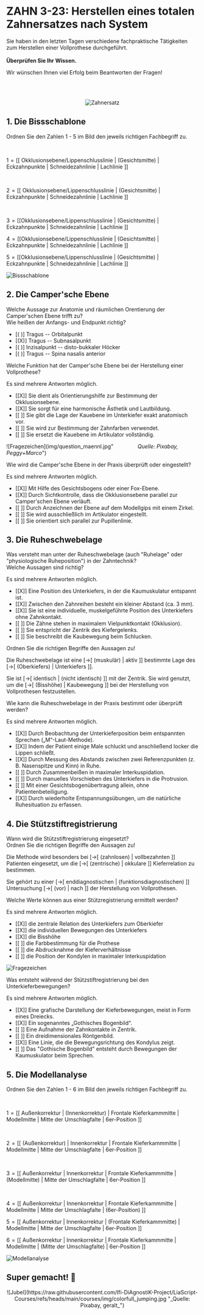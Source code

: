<!--

author: Hilke Domsch; Alexander Meiwald

email:    hilke.domsch@gkz-ev.de

version: 0.0.2

language: de

narrator: Deutsch Male

edit: true
date: 2025-10-14
icon: https://raw.githubusercontent.com/Ifi-DiAgnostiK-Project/LiaScript-Courses/refs/heads/main/img/Logo_234px.png
logo: img/orthodontic.jpg

attribute: https://pixabay.com/photos/orthodontic-aids-mouth-guard-315784/

comment:  ZAHN 3-23 Totalen Zahnersatz nach System herstellen

link: https://raw.githubusercontent.com/Ifi-DiAgnostiK-Project/LiaScript-Courses/refs/heads/main/courses/style.css

import: https://raw.githubusercontent.com/Ifi-DiAgnostiK-Project/LiaScript_DragAndDrop_Template/refs/heads/main/README.md
        https://raw.githubusercontent.com/Ifi-DiAgnostiK-Project/Piktogramme/refs/heads/main/makros.md
        https://raw.githubusercontent.com/Ifi-DiAgnostiK-Project/Textilpflegesymbole/refs/heads/main/makros.md
        https://raw.githubusercontent.com/Ifi-DiAgnostiK-Project/LiaScript_ImageQuiz/refs/heads/main/README.md
        https://raw.githubusercontent.com/Ifi-DiAgnostiK-Project/Bildersammlung/refs/heads/main/makros.md

title: ZAHN 3-23: ZAHN 3-23: Herstellen eines totalen Zahnersatzes nach System

tags:
    - Zahntechniker
    - Zahnersatz
    - Kieferorthopädie
    - Zahnklammer
    - Zahnprothese

@style
.flex-container {
    display: flex;
    flex-wrap: wrap; /* Allows the items to wrap as needed */
    align-items: stretch;
    gap: 20px; /* Adds both horizontal and vertical spacing between items */
}

.flex-child { 
    flex: 1;
    margin-right: 20px; /* Adds space between the columns */
}

@media (max-width: 600px) {
    .flex-child {
        flex: 100%; /* Makes the child divs take up the full width on slim devices */
        margin-right: 0; /* Removes the right margin */
    }
}

.image-container {
  width: 200px;
  height: 200px;
  border: 1px solid #ccc;
  display: flex;
  justify-content: center;
  align-items: center;
  overflow: hidden;
  background-color: #f8f8f8;
}

.image-container img {
  width: fit-content;
  height: fit-content;
  object-fit: cover;
  display: block;
}

@end

-->

# ZAHN 3-23: Herstellen eines totalen Zahnersatzes nach System

Sie haben in den letzten Tagen verschiedene fachpraktische Tätigkeiten zum Herstellen einer Vollprothese durchgeführt.  <br> <br> __Überprüfen Sie Ihr Wissen.__


<!-- class="highlight" -->
Wir wünschen Ihnen viel Erfolg beim Beantworten der Fragen! 

<br> <br>
<center>


![Zahnersatz](img/zahnimplantat.jpg "[_Quelle: Pixabay, muklinika_](https://pixabay.com/photos/dentistry-dentals-teeth-model-jaw-668214/)")<!-- style="width: 500px" -->

</center> 


## 1. Die Bissschablone

<section class="flex-container border">
<div class="flex-child">

<!-- class="highlight"-->
Ordnen Sie den Zahlen 1 - 5 im Bild den jeweils richtigen Fachbegriff zu.  

<br>

<!-- data-randomize -->
1<!--style="color: red; font-weight: bolder"-->  =  [[ Okklusionsebene/Lippenschlusslinie | (Gesichtsmitte)   | Eckzahnpunkte  |   Schneidezahnlinie |  Lachlinie ]]

<br>

<!-- data-randomize -->
2<!--style="color: red; font-weight: bolder"-->  =  [[ Okklusionsebene/Lippenschlusslinie | (Gesichtsmitte)   | Eckzahnpunkte  |   Schneidezahnlinie |  Lachlinie ]]

<br>

<!-- data-randomize -->
3<!--style="color: red; font-weight: bolder"-->  =  [[Okklusionsebene/Lippenschlusslinie | (Gesichtsmitte)   | Eckzahnpunkte  |   Schneidezahnlinie |  Lachlinie ]]
<br>

<!-- data-randomize -->
4<!--style="color: red; font-weight: bolder"-->  =  [[Okklusionsebene/Lippenschlusslinie | (Gesichtsmitte)   | Eckzahnpunkte  |   Schneidezahnlinie |  Lachlinie ]]

<!-- data-randomize -->
5<!--style="color: red; font-weight: bolder"-->  =  [[Okklusionsebene/Lippenschlusslinie | (Gesichtsmitte)   | Eckzahnpunkte  |   Schneidezahnlinie |  Lachlinie ]]


</div>
<div class="flex-child-0">

![Bissschablone](img/zahn_greenGumm.png "                         _Quelle: HWK Dresden, Alexander Meiwald_")<!-- style="max-width: 350px; width: 100%" -->


</div>
</section>

## 2. Die Camper'sche Ebene


<section class="flex-container border">
<div class="flex-child">

<!-- class="highlight"-->
Welche Aussage zur Anatomie und räumlichen Orentierung der Camper'schen Ebene trifft zu?\
Wie heißen der Anfangs- und Endpunkt richtig?

<!-- data-randomize -->
- [( )] Tragus -- Orbitalpunkt
- [(X)] Tragus -- Subnasalpunkt
- [( )] Inzisalpunkt -- disto-bukkaler Höcker
- [( )] Tragus -- Spina nasalis anterior

</div>
</section>


<section class="flex-container border">
<div class="flex-child">

<!-- class="highlight"-->
Welche Funktion hat der Camper'sche Ebene bei der Herstellung einer Vollprothese?

<!--style="color: red"-->Es sind mehrere Antworten möglich.

<!-- data-randomize -->
- [[X]] Sie dient als Orientierungshilfe zur Bestimmung der Okklusionsebene.
- [[X]] Sie sorgt für eine harmonische Ästhetik und Lautbildung.
- [[ ]] Sie gibt die Lage der Kauebene im Unterkiefer exakt anatomisch vor.
- [[ ]] Sie wird zur Bestimmung der Zahnfarben verwendet.
- [[ ]] Sie ersetzt die Kauebene im Artikulator vollständig. 

</div>
<div class="flex-child-0">

![Fragezeichen](img/question_maennl.jpg"                         _Quelle: Pixabay, Peggy+Marco_")<!-- style="max-width: 250px; width: 100%" -->


</div>
</section>

<section class="flex-container border">
<div class="flex-child">

<!-- class="highlight"-->
Wie wird die Camper'sche Ebene in der Praxis überprüft oder eingestellt?

<!--style="color: red"-->Es sind mehrere Antworten möglich.

<!-- data-randomize -->
- [[X]] Mit Hilfe des Gesichtsbogens oder einer Fox-Ebene.
- [[X]] Durch Sichtkontrolle, dass die Okklusionsebene parallel zur Camper'schen Ebene verläuft. 
- [[ ]] Durch Anzeichnen der Ebene auf dem Modellgips mit einem Zirkel.
- [[ ]] Sie wird ausschließlich im Artikulator eingestellt. 
- [[ ]] Sie orientiert sich parallel zur Pupillenlinie. 

</div>
</section>


## 3. Die Ruheschwebelage

<section class="flex-container border">
<div class="flex-child">

<!-- class="highlight"-->
Was versteht man unter der Ruheschwebelage (auch "Ruhelage" oder "physiologische Ruheposition") in der Zahntechnik?\
Welche Aussagen sind richtig? 

<!--style="color: red"-->Es sind mehrere Antworten möglich.

<!-- data-randomize -->
- [[X]] Eine Position des Unterkiefers, in der die Kaumuskulatur entspannt ist.
- [[X]] Zwischen den Zahnreihen besteht ein kleiner Abstand (ca. 3 mm).
- [[X]] Sie ist eine individuelle, muskelgeführte Position des Unterkiefers ohne Zahnkontakt.
- [[ ]] Die Zähne stehen in maximalem Vielpunktkontakt (Okklusion).
- [[ ]] Sie entspricht der Zentrik des Kiefergelenks.
- [[ ]] Sie beschreibt die Kaubewegung beim Schlucken.

</div>
</section>

<section class="flex-container border">
<div class="flex-child">

<!-- class="highlight"-->
Ordnen Sie die richtigen Begriffe den Aussagen zu!

<!-- data-randomize -->
Die Ruheschwebelage ist eine [->[ (muskulär) | aktiv ]] bestimmte Lage des [->[ (Oberkiefers) | Unterkiefers ]].

<!-- data-randomize -->
Sie ist [->[ identisch | (nicht identisch) ]] mit der Zentrik. Sie wird genutzt, um die [->[ (Bisshöhe) | Kaubewegung ]] bei der Herstellung von Vollprothesen festzustellen. 


</div>
</section>

<section class="flex-container border">
<div class="flex-child">

<!-- class="highlight"-->
Wie kann die Ruheschwebelage in der Praxis bestimmt oder überprüft werden?

<!--style="color: red"-->Es sind mehrere Antworten möglich.

<!-- data-randomize -->
- [[X]] Durch Beobachtung der Unterkieferposition beim entspannten Sprechen („M“-Laut-Methode).  
- [[X]] Indem der Patient einige Male schluckt und anschließend locker die Lippen schließt. 
- [[X]] Durch Messung des Abstands zwischen zwei Referenzpunkten (z. B. Nasenspitze und Kinn) in Ruhe. 
- [[ ]] Durch Zusammenbeißen in maximaler Interkuspidation. 
- [[ ]] Durch manuelles Vorschieben des Unterkiefers in die Protrusion.
- [[ ]] Mit einer Gesichtsbogenübertragung allein, ohne Patientenbeteiligung. 
- [[X]] Durch wiederholte Entspannungsübungen, um die natürliche Ruhesituation zu erfassen. 

</div>
</section>


## 4. Die Stützstiftregistrierung

<section class="flex-container border">
<div class="flex-child">

<!-- class="highlight"-->
Wann wird die Stützstiftregistrierung eingesetzt?\
Ordnen Sie die richtigen Begriffe den Aussagen zu!

<!-- data-randomize -->
Die Methode wird besonders bei [->[ (zahnlosen) | vollbezahnten ]] Patienten eingesetzt, um die  [->[ (zentrische) | okkulare ]] Kieferrelation zu bestimmen.

<!-- data-randomize -->
Sie gehört zu einer [->[ enddiagnostischen | (funktionsdiagnostischen) ]] Untersuchung  [->[ (vor) | nach ]] der Herstellung von Vollprothesen. 

</div>
</section>

<section class="flex-container border">
<div class="flex-child">

<!-- class="highlight"-->
Welche Werte können aus einer Stützregistrierung ermittelt werden?

<!--style="color: red"-->Es sind mehrere Antworten möglich.

<!-- data-randomize -->
- [[X]] die zentrale Relation des Unterkiefers zum Oberkiefer
- [[X]] die individuellen Bewegungen des Unterkiefers
- [[X]] die Bisshöhe
- [[ ]] die Farbbestimmung für die Prothese 
- [[ ]] die Abdrucknahme der Kieferverhältnisse
- [[ ]] die Position der Kondylen in maximaler Interkuspidation

</div>
<div class="flex-child-0">

![Fragezeichen](https://raw.githubusercontent.com/Ifi-DiAgnostiK-Project/LiaScript-Courses/refs/heads/main/courses/img/fragezeichen.jpg "_Quelle: Pixabay, Peggy+Marco_")<!-- style="max-width: 200px; width: 100%" -->

</div>
</section>

<section class="flex-container border">
<div class="flex-child">

<!-- class="highlight"-->
Was entsteht während der Stützstiftregistrierung bei den Unterkieferbewegungen?

<!--style="color: red"-->Es sind mehrere Antworten möglich.

<!-- data-randomize -->
- [[X]] Eine grafische Darstellung der Kieferbewegungen, meist in Form eines Dreiecks.   
- [[X]] Ein sogenanntes „Gothisches Bogenbild“. 
- [[ ]] Eine Aufnahme der Zahnkontakte in Zentrik. 
- [[ ]] Ein dreidimensionales Röntgenbild. 
- [[X]] Eine Linie, die die Bewegungsrichtung des Kondylus zeigt. 
- [[ ]] Das "Gothische Bogenbild" entsteht durch Bewegungen der Kaumuskulator beim Sprechen.

</div>
</section>


## 5. Die Modellanalyse

<section class="flex-container border">
<div class="flex-child">

<!-- class="highlight"-->
Ordnen Sie den Zahlen 1 - 6 im Bild den jeweils richtigen Fachbegriff zu.  

<br>

<!-- data-randomize -->
1<!--style="color: red; font-weight: bolder"-->  =  [[ Außenkorrektur | (Innenkorrektur)   | Frontale Kieferkammmitte  |   Modellmitte |  Mitte der Umschlagfalte  |  6er-Position ]]

<br>

<!-- data-randomize -->
2<!--style="color: red; font-weight: bolder"-->  =  [[ (Außenkorrektur) | Innenkorrektur   | Frontale Kieferkammmitte  |   Modellmitte |  Mitte der Umschlagfalte  |  6er-Position ]]


<br>

<!-- data-randomize -->
3<!--style="color: red; font-weight: bolder"-->  =  [[ Außenkorrektur | Innenkorrektur   | Frontale Kieferkammmitte  |   (Modellmitte) |  Mitte der Umschlagfalte  |  6er-Position ]]

<br>

<!-- data-randomize -->
4<!--style="color: red; font-weight: bolder"-->  =  [[ Außenkorrektur | Innenkorrektur   | Frontale Kieferkammmitte  |   Modellmitte |  Mitte der Umschlagfalte  |  (6er-Position) ]]

<!-- data-randomize -->
5<!--style="color: red; font-weight: bolder"-->  =  [[ Außenkorrektur | Innenkorrektur   | (Frontale Kieferkammmitte)  |   Modellmitte |  Mitte der Umschlagfalte  |  6er-Position ]]

<!-- data-randomize -->
6<!--style="color: red; font-weight: bolder"-->  =  [[ Außenkorrektur | Innenkorrektur   | Frontale Kieferkammmitte  |   Modellmitte |  (Mitte der Umschlagfalte)  |  6er-Position ]]



</div>
<div class="flex-child-0">

![Modellanalyse](img/biss_marked.png "                         _Quelle: HWK Dresden, Alexander Meiwald_")<!-- style="max-width: 350px; width: 100%" -->


</div>
</section>


## Super gemacht! 🙌


<center>
![Jubel](https://raw.githubusercontent.com/Ifi-DiAgnostiK-Project/LiaScript-Courses/refs/heads/main/courses/img/colorfull_jumping.jpg "_Quelle: Pixabay, geralt_")
</center>
